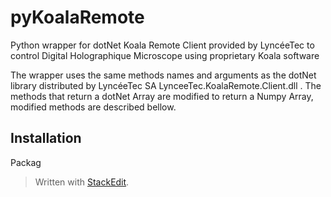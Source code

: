 # pyKoalaRemote
Python wrapper for dotNet Koala Remote Client provided by LyncéeTec to control Digital Holographique Microscope using proprietary Koala software

The wrapper uses the same methods names and arguments as the dotNet library distributed by LyncéeTec SA LynceeTec.KoalaRemote.Client.dll .
The methods that return a dotNet Array are modified to return a Numpy Array, modified methods are described bellow.

## Installation
Packag


> Written with [StackEdit](https://stackedit.io/).
<!--stackedit_data:
eyJoaXN0b3J5IjpbMzc4NTU1NjgxLC00NDE3MzQzNTksMTk2OT
k3NDIwM119
-->
